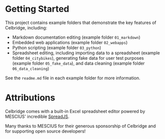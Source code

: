 # Getting Started

This project contains example folders that demonstrate the key features of Celbridge, including:

- Markdown documentation editing (example folder `01_markdown`)
- Embedded web applications (example folder `02_webapps`)
- Python scripting (example folder `03_python`)
- Spreadsheet editing, including importing data to a spreadsheet (example folder `04_citybikes`), generating fake data for user test purposes (example folder `05_fake_data`), and data cleaning (example folder `06_data_cleaning`)

See the `readme.md` file in each example folder for more information. 

# Attributions

Celbridge comes with a built-in Excel spreadsheet editor powered by MESCIUS' incredible [SpreadJS](https://developer.mescius.com/spreadjs). 

Many thanks to MESCIUS for their generous sponsorship of Celbridge and for supporting open source developers!